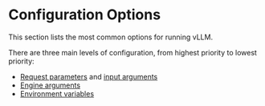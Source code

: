 # Configuration Options

This section lists the most common options for running vLLM.

There are three main levels of configuration, from highest priority to lowest priority:

- [Request parameters](../serving/openai_compatible_server.md#completions-api) and [input arguments](../api/README.md#inference-parameters)
- [Engine arguments](./engine_args.md)
- [Environment variables](./env_vars.md)
